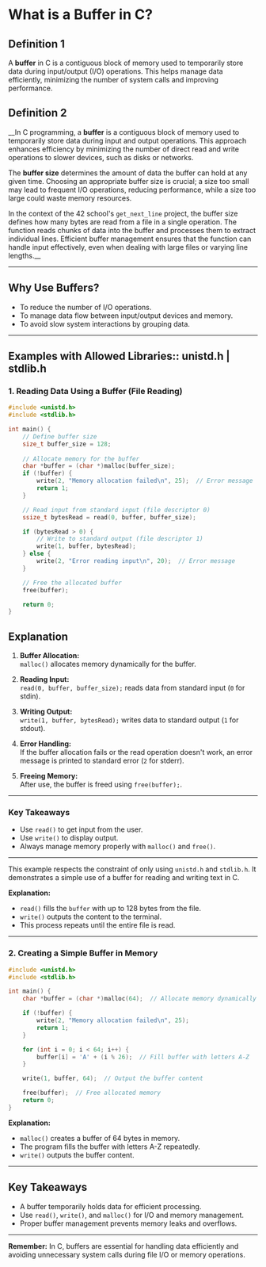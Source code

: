 # **What is a Buffer in C?**

## **Definition 1**
A **buffer** in C is a contiguous block of memory used to temporarily store data during input/output (I/O) operations. This helps manage data efficiently, minimizing the number of system calls and improving performance.


## **Definition 2**
__In C programming, a **buffer** is a contiguous block of memory used to temporarily store data during input and output operations. This approach enhances efficiency by minimizing the number of direct read and write operations to slower devices, such as disks or networks. 

The **buffer size** determines the amount of data the buffer can hold at any given time. Choosing an appropriate buffer size is crucial; a size too small may lead to frequent I/O operations, reducing performance, while a size too large could waste memory resources.

In the context of the 42 school's `get_next_line` project, the buffer size defines how many bytes are read from a file in a single operation. The function reads chunks of data into the buffer and processes them to extract individual lines. Efficient buffer management ensures that the function can handle input effectively, even when dealing with large files or varying line lengths.__

---

## **Why Use Buffers?**
- To reduce the number of I/O operations.
- To manage data flow between input/output devices and memory.
- To avoid slow system interactions by grouping data.

---

## **Examples with Allowed Libraries:: unistd.h | stdlib.h**


<!--            exemle 1           -->
<!--            exemle 1           -->
### **1. Reading Data Using a Buffer (File Reading)**

```c
#include <unistd.h>
#include <stdlib.h>

int main() {
    // Define buffer size
    size_t buffer_size = 128;
    
    // Allocate memory for the buffer
    char *buffer = (char *)malloc(buffer_size);  
    if (!buffer) {
        write(2, "Memory allocation failed\n", 25);  // Error message
        return 1;
    }

    // Read input from standard input (file descriptor 0)
    ssize_t bytesRead = read(0, buffer, buffer_size);  

    if (bytesRead > 0) {
        // Write to standard output (file descriptor 1)
        write(1, buffer, bytesRead);  
    } else {
        write(2, "Error reading input\n", 20);  // Error message
    }

    // Free the allocated buffer
    free(buffer);  

    return 0;
}

```
## **Explanation**
1. **Buffer Allocation:**  
   `malloc()` allocates memory dynamically for the buffer.
   
2. **Reading Input:**  
   `read(0, buffer, buffer_size);` reads data from standard input (`0` for stdin).
   
3. **Writing Output:**  
   `write(1, buffer, bytesRead);` writes data to standard output (`1` for stdout).
   
4. **Error Handling:**  
   If the buffer allocation fails or the read operation doesn't work, an error message is printed to standard error (`2` for stderr).
   
5. **Freeing Memory:**  
   After use, the buffer is freed using `free(buffer);`.

---

### **Key Takeaways**
- Use `read()` to get input from the user.
- Use `write()` to display output.
- Always manage memory properly with `malloc()` and `free()`.

---

This example respects the constraint of only using `unistd.h` and `stdlib.h`. It demonstrates a simple use of a buffer for reading and writing text in C.

**Explanation:**
- `read()` fills the `buffer` with up to 128 bytes from the file.
- `write()` outputs the content to the terminal.
- This process repeats until the entire file is read.

---

<!--            exemle 1           -->
<!--            exemle 1           -->



<!--            exemle 2           -->
<!--            exemle 2           -->
### **2. Creating a Simple Buffer in Memory**
```c
#include <unistd.h>
#include <stdlib.h>

int main() {
    char *buffer = (char *)malloc(64);  // Allocate memory dynamically

    if (!buffer) {
        write(2, "Memory allocation failed\n", 25);
        return 1;
    }

    for (int i = 0; i < 64; i++) {
        buffer[i] = 'A' + (i % 26);  // Fill buffer with letters A-Z
    }

    write(1, buffer, 64);  // Output the buffer content

    free(buffer);  // Free allocated memory
    return 0;
}
```

**Explanation:**
- `malloc()` creates a buffer of 64 bytes in memory.
- The program fills the buffer with letters A-Z repeatedly.
- `write()` outputs the buffer content.

---

## **Key Takeaways**
- A buffer temporarily holds data for efficient processing.
- Use `read()`, `write()`, and `malloc()` for I/O and memory management.
- Proper buffer management prevents memory leaks and overflows.

---

<!--            exemle 2           -->
<!--            exemle 2           -->

**Remember:** In C, buffers are essential for handling data efficiently and avoiding unnecessary system calls during file I/O or memory operations.

